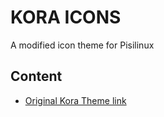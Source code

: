 KORA ICONS
===========
A modified icon theme for Pisilinux 

## Content
* <a href="https://github.com/bikass/kora" target="_blank">Original Kora Theme link</a>
